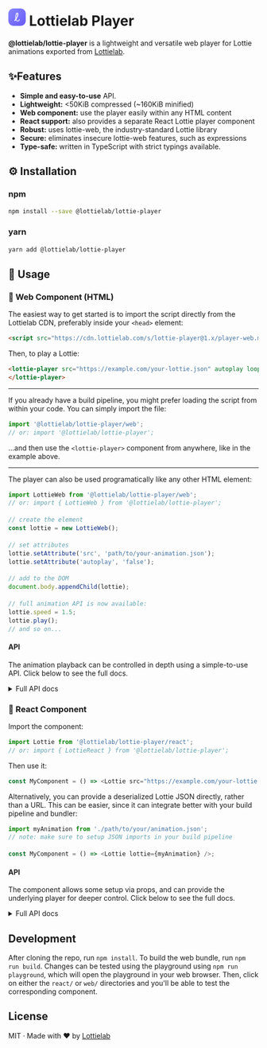 # <img alt="Lottielab" src="lottielab.png" width="35"> Lottielab Player

**@lottielab/lottie-player** is a lightweight and versatile web player for Lottie
animations exported from [Lottielab](https://lottielab.com).

## ✨Features

- **Simple and easy-to-use** API.
- **Lightweight:** <50KiB compressed (~160KiB minified)
- **Web component:** use the player easily within any HTML content
- **React support:** also provides a separate React Lottie player component
- **Robust:** uses lottie-web, the industry-standard Lottie library
- **Secure:** eliminates insecure lottie-web features, such as expressions
- **Type-safe:** written in TypeScript with strict typings available.

## ⚙️ Installation

### npm

```bash
npm install --save @lottielab/lottie-player
```

### yarn

```bash
yarn add @lottielab/lottie-player
```

## 📜 Usage

### 🔵 Web Component (HTML)

The easiest way to get started is to import the script directly from the
Lottielab CDN, preferably inside your `<head>` element:

```html
<script src="https://cdn.lottielab.com/s/lottie-player@1.x/player-web.min.js"></script>
```

Then, to play a Lottie:

```html
<lottie-player src="https://example.com/your-lottie.json" autoplay loop>
</lottie-player>
```

---

If you already have a build pipeline, you might prefer loading the script from
within your code. You can simply import the file:

```javascript
import '@lottielab/lottie-player/web';
// or: import '@lottielab/lottie-player';
```

...and then use the `<lottie-player>` component from anywhere, like in the
example above.

---

The player can also be used programatically like any other HTML element:

```javascript
import LottieWeb from '@lottielab/lottie-player/web';
// or: import { LottieWeb } from '@lottielab/lottie-player';

// create the element
const lottie = new LottieWeb();

// set attributes
lottie.setAttribute('src', 'path/to/your-animation.json');
lottie.setAttribute('autoplay', 'false');

// add to the DOM
document.body.appendChild(lottie);

// full animation API is now available:
lottie.speed = 1.5;
lottie.play();
// and so on...
```

#### API

The animation playback can be controlled in depth using a simple-to-use API.
Click below to see the full docs.

<details>
<summary>Full API docs</summary>

##### HTML Attributes

These are attributes that can be set on the `<lottie-player>` component in HTML.

| Name | Type | Description |
| --- | --- | --- |
| `src`      | string  | The source path or url for the Lottie animation. |
| `autoplay` | boolean | Whether the animation should autoplay.                 |
| `loop`     | boolean or number | Whether the animation should loop (true or false). Alternatively, pass a number to set the number of loops an animation should play before pausing. |
| `speed`     | number | Speed of the animation. 1 represents the normal (real-time) speed of the animation; values less than 1 are slower than normal, and higher values are faster. For example, 0.5 plays twice as slow and 2 plays twice as fast.
| `direction` | `1`, `-1`, `forwards`, `backwards` | Direction in which the animation plays. `1` is the same as `forwards` and `-1` is the same as `backwards`.

Example usage:

```html
<lottie-player
    src="https://example.com/your-lottie.json"
    autoplay
    loop="4"
    speed="0.5"
    direction="backwards">
</lottie-player>
```

##### Methods

These methods provide controls for playing, stopping, pausing, seeking, and looping the Lottie animation.

| Name | Parameters | Description |
| ---- | ---------- | ----------- |
| `play()` | / | Plays the animation. |
| `pause()` | / | Pauses the Lottie animation at the current frame. |
| `stop()` | / | Pauses the animation and resets it to the beginning. |
| `seek(timeSeconds)` | `timeSeconds: number` | Moves the animation to a specific point in time, in seconds. |
| `seekToFrame(frame)` | `frame: number` | Moves the animation to a specific frame. |
| `loopBetween(timeSeconds1, timeSeconds2)` | `timeSeconds1: number, timeSeconds2: number` | Loops between two points in time (in seconds) within the Lottie animation. |
| `loopBetweenFrames(frame1, frame2)` | `frame1: number, frame2: number` | Loops between two frames within the Lottie animation. |

Example usage:

```javascript
import LottieWeb from '@lottielab/lottie-player/web';
// or: import { LottieWeb } from '@lottielab/lottie-player';

const lottie = new LottieWeb();

// Seek to 5 seconds into the animation
lottie.seek(5);
```

##### Properties

These properties can be accessed and modified on the component class to control various aspects of the Lottie animation.

| Name | Type | Description |
| ---- | ---------- | ----------- |
| `playing` | boolean | Whether the Lottie animation is playing at the moment. Setting it has a similar effect as calling `play()` or `pause()`. |
| `currentTime` | number | Current position, in seconds, of the Lottie animation playhead. Setting it has a similar effect as calling `seek()`. |
| `currentFrame` | number | Current position, in frames, of the Lottie animation playhead. Settting it has a similar effect as calling `seekToFrame()`. |
| `frameRate` | number (read-only) | Returns the preferred frame rate of the Lottie. Note that, being an implicit vector format, the animation technically has an infinite frame rate.
| `duration` | number (read-only) | Duration of the Lottie animation in seconds. |
| `durationFrames` | number (read-only) | Duration of the Lottie animation in frames. |
| `loop`     | boolean or number | Whether the animation should loop (true or false). Alternatively, it can be a number to set the number of loops an animation should play before pausing. |
| `direction` | 1 or -1 | Direction in which the animation is played. A value of `1` plays the animation in a _forwards_ direction, whereas `-1` plays the animation in _reverse_. |
| `speed` | number | Current speed of the animation. 1 is normal speed; values above 1 are faster and below are slower. For example, 0.5 is twice as slow and 2 is twice as fast.
| `animation` | `AnimationItem` from `lottie-web` | Returns the underlying lottie-web instance. Note that the exact behavior of the underlying instance **is not covered by the semver guarantee**.
| `animationData` | Lottie JSON | Returns the actual underlying Lottie JSON.

```javascript
// get the reference to an animation from the DOM
const lottie = document.querySelector('lottie-player#my-lottie')

// play the animation
lottie.playing = true;

// seek to specific time
lottie.currentTime = 3; // seeks to 3 seconds

// get the total duration in frames
let animationDuration = lottie.durationFrames;
console.log(`Duration in frames: ${animationDuration}`); // Duration in frames: 400
```

</details>

### 🔵 React Component

Import the component:

```javascript
import Lottie from '@lottielab/lottie-player/react';
// or: import { LottieReact } from '@lottielab/lottie-player';
```

Then use it:

```javascript
const MyComponent = () => <Lottie src="https://example.com/your-lottie.json" />;
```

Alternatively, you can provide a deserialized Lottie JSON directly, rather than a
URL. This can be easier, since it can integrate better with your build pipeline
and bundler:

```javascript
import myAnimation from './path/to/your/animation.json';
// note: make sure to setup JSON imports in your build pipeline

const MyComponent = () => <Lottie lottie={myAnimation} />;
```

#### API

The component allows some setup via props, and can provide the underlying player
for deeper control. Click below to see the full docs.


<details>
<summary>Full API docs</summary>

##### Props

These props can be passed to the component to control various aspects of the Lottie animation.

| Name | Type | Description |
| ---- | ---------- | ----------- |
| `lottie` | Lottie animation data | Deserialized Lottie JSON of the animation to display. Alternatively, you can pass a URL to fetch the lottie from, see `src` below. |
| `src` | string | URL from where to load the animation. This can be a relative path, but it will be fetched using an HTTP request, not bundled. See also `lottie` above. |
| `ref` | React ref | If provided, the ref will be populated with a full player instance capable of controlling the animation. See "Controlling the animation" below. |
| `autoplay` | boolean | Whether the animation should play as soon as the React component is mounted. |
| `loop`     | boolean or number | Whether the animation should loop (true or false). Alternatively, pass a number to set the number of loops an animation should play before pausing. |
| `direction` | 1 or -1 | Direction in which the animation is played. A value of `1` plays the animation in a _forwards_ direction, whereas `-1` plays the animation in _reverse_. |
| `speed` | number | Current speed of the animation. 1 is normal speed; values above 1 are faster and below are slower. For example, 0.5 is twice as slow and 2 is twice as fast.

##### Controlling the animation

The single-direction data flow enforced by React means that some features, such
as manually pausing and playing the animation or seeking it, are not readily
available, since they would require bi-directional data flow.

Instead, you can get access to the underlying player instance by passing a ref:

```javascript
import Lottie from '@lottielab/lottie-player/react';
import myAnimation from './path/to/your/animation.json';

const MyComponent = () => {
  const lottieRef = useRef(null);
  return (
    <div>
      <Lottie lottie={myAnimation} ref={lottieRef} autoplay={false} />;
      <button onClick={() => lottieRef.current?.play()}>Play!</button>
    </div>
  );
}
```

The object provided to your ref will conform to the `ILottie` interface, _which
the web component also implements_. You can refer to the "Properties" and
"Methods" documentation in the **Web Component** section above.

Note that, using methods and properties of the provided `ILottie`, it's possible
to override the passed-in props.

</details>

## Development

After cloning the repo, run `npm install`. To build the web bundle, run `npm run
build`. Changes can be tested using the playground using `npm run playground`,
which will open the playground in your web browser. Then, click on either the
`react/` or `web/` directories and you'll be able to test the corresponding
component.

## License

MIT · Made with ❤️ by [Lottielab](https://lottielab.com)
